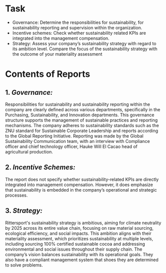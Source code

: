 # Task
- Governance: Determine the responsibilities for sustainability, for sustainability reporting and supervision within the organization.
- Incentive schemes: Check whether sustainability related KPIs are integrated into the management compensation.
- Strategy: Assess your company’s sustainability strategy with regard to its ambition level. Compare the focus of the sustainability strategy with the outcome of your materiality assessment

# Contents of Reports
## 1. *Governance:*
   Responsibilities for sustainability and sustainability reporting within the company are clearly defined across various departments, specifically in the Purchasing, Sustainability, and Innovation departments. This governance structure supports the management of sustainable practices and reporting mechanisms. The company adheres to sustainability standards such as the ZNU standard for Sustainable Corporate Leadership and reports according to the Global Reporting Initiative. Reporting was made by the Global Sustainability Communication team, with an interview with Compliance officer and chief technology officer, Hauke Will El Cacao head of agricultural production.

## 2. *Incentive Schemes:*
   The report does not specify whether sustainability-related KPIs are directly integrated into management compensation. However, it does emphasize that sustainability is embedded in the company’s operational and strategic processes. 

## 3. *Strategy:*
   Rittersport's sustainability strategy is ambitious, aiming for climate neutrality by 2025 across its entire value chain, focusing on raw material sourcing, ecological efficiency, and social impacts. This ambition aligns with their materiality assessment, which prioritizes sustainability at multiple levels, including sourcing 100% certified sustainable cocoa and addressing environmental and social issues throughout their supply chain. The company’s vision balances sustainability with its operational goals. They also have a compliant management system that shoes they are determined to solve problems.